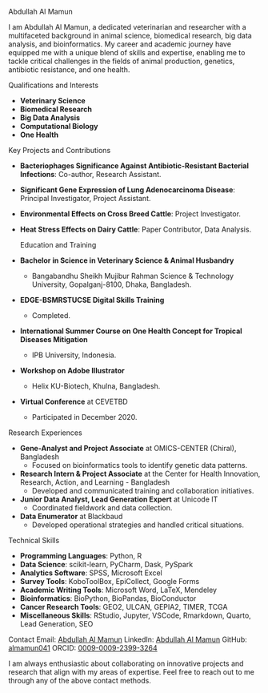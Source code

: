  Abdullah Al Mamun

I am Abdullah Al Mamun, a dedicated veterinarian and researcher with a multifaceted background in animal science, biomedical research, big data analysis, and bioinformatics. My career and academic journey have equipped me with a unique blend of skills and expertise, enabling me to tackle critical challenges in the fields of animal production, genetics, antibiotic resistance, and one health.

Qualifications and Interests
- **Veterinary Science**
- **Biomedical Research**
- **Big Data Analysis**
- **Computational Biology**
- **One Health**

 Key Projects and Contributions
- **Bacteriophages Significance Against Antibiotic-Resistant Bacterial Infections**: Co-author, Research Assistant.
- **Significant Gene Expression of Lung Adenocarcinoma Disease**: Principal Investigator, Project Assistant.
- **Environmental Effects on Cross Breed Cattle**: Project Investigator.
- **Heat Stress Effects on Dairy Cattle**: Paper Contributor, Data Analysis.

  Education and Training
- **Bachelor in Science in Veterinary Science & Animal Husbandry**
  - Bangabandhu Sheikh Mujibur Rahman Science & Technology University, Gopalganj-8100, Dhaka, Bangladesh.
- **EDGE-BSMRSTUCSE Digital Skills Training**
  - Completed.
- **International Summer Course on One Health Concept for Tropical Diseases Mitigation**
  - IPB University, Indonesia.
- **Workshop on Adobe Illustrator**
  - Helix KU-Biotech, Khulna, Bangladesh.
- **Virtual Conference** at CEVETBD
  - Participated in December 2020.
  
Research Experiences
- **Gene-Analyst and Project Associate** at OMICS-CENTER (Chiral), Bangladesh
  - Focused on bioinformatics tools to identify genetic data patterns.
- **Research Intern & Project Associate** at the Center for Health Innovation, Research, Action, and Learning - Bangladesh
  - Developed and communicated training and collaboration initiatives.
- **Junior Data Analyst, Lead Generation Expert** at Unicode IT
  - Coordinated fieldwork and data collection.
- **Data Enumerator** at Blackbaud
  - Developed operational strategies and handled critical situations.

Technical Skills
- **Programming Languages**: Python, R
- **Data Science**: scikit-learn, PyCharm, Dask, PySpark
- **Analytics Software**: SPSS, Microsoft Excel
- **Survey Tools**: KoboToolBox, EpiCollect, Google Forms
- **Academic Writing Tools**: Microsoft Word, LaTeX, Mendeley
- **Bioinformatics**: BioPython, BioPandas, BioConductor
- **Cancer Research Tools**: GEO2, ULCAN, GEPIA2, TIMER, TCGA
- **Miscellaneous Skills**: RStudio, Jupyter, VSCode, Rmarkdown, Quarto, Lead Generation, SEO

Contact
Email: [Abdullah Al Mamun](mailto:abdullahmamunbsmrstu@gmail.com)
LinkedIn: [Abdullah Al Mamun](http://www.linkedin.com/in/abudullah-al-mamun-b511581b6)
GitHub: [almamun041](https://github.com/almamun041)
ORCID: [0009-0009-2399-3264](https://orcid.org/0009-0009-2399-3264)

I am always enthusiastic about collaborating on innovative projects and research that align with my areas of expertise. Feel free to reach out to me through any of the above contact methods.

